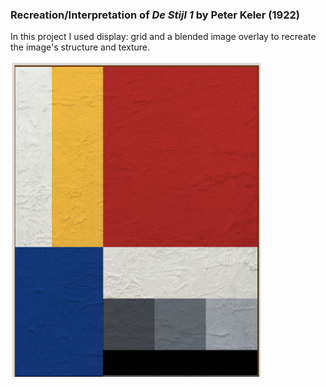 <!DOCTYPE html>
<html>

<body>

<h3>Recreation/Interpretation of <i> De Stijl 1 </i> by Peter Keler (1922)</h3>

<p>In this project I used display: grid and a blended image overlay to recreate the image's structure and texture.</p>

<img src="Bild.jpeg" width="400">

</body>
